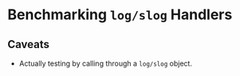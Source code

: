 # Benchmarking `log/slog` Handlers

## Caveats

* Actually testing by calling through a `log/slog` object.